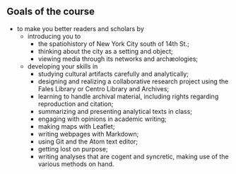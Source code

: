 ## Goals of the course 

* to make you better readers and scholars by
    * introducing you to 
        * the spatiohistory of New York City south of 14th St.;
        * thinking about the city as a setting and object;
        * viewing media through its networks and archæologies;
    * developing your skills in
        * studying cultural artifacts carefully and analytically;
        * designing and realizing a collaborative research project using the
          Fales Library or Centro Library and Archives;
        * learning to handle archival material, including rights regarding
          reproduction and citation;
        * summarizing and presenting analytical texts in class;
        * engaging with opinions in academic writing;
        * making maps with Leaflet;
        * writing webpages with Markdown; 
        * using Git and the Atom text editor;
        * getting lost on purpose;
        * writing analyses that are cogent and syncretic, making use of the various methods on hand.

